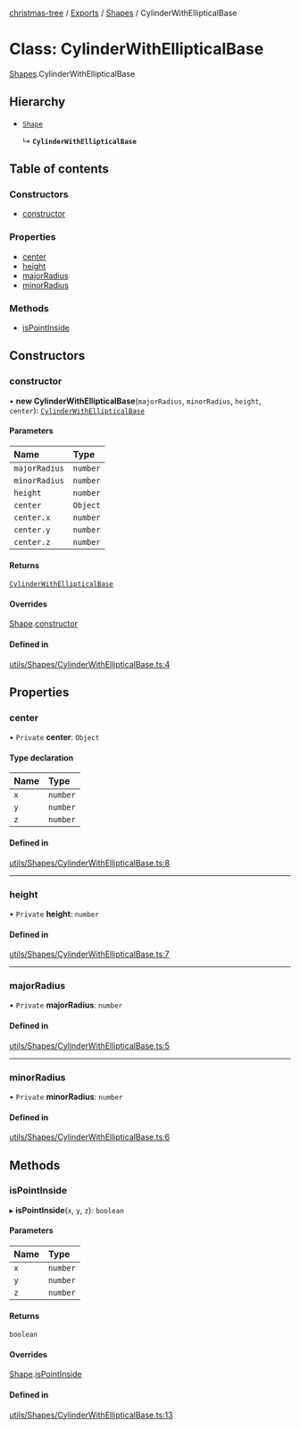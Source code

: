 [christmas-tree](../README.md) / [Exports](../modules.md) / [Shapes](../modules/Shapes.md) / CylinderWithEllipticalBase

# Class: CylinderWithEllipticalBase

[Shapes](../modules/Shapes.md).CylinderWithEllipticalBase

## Hierarchy

- [`Shape`](Shapes.Shape.md)

  ↳ **`CylinderWithEllipticalBase`**

## Table of contents

### Constructors

- [constructor](Shapes.CylinderWithEllipticalBase.md#constructor)

### Properties

- [center](Shapes.CylinderWithEllipticalBase.md#center)
- [height](Shapes.CylinderWithEllipticalBase.md#height)
- [majorRadius](Shapes.CylinderWithEllipticalBase.md#majorradius)
- [minorRadius](Shapes.CylinderWithEllipticalBase.md#minorradius)

### Methods

- [isPointInside](Shapes.CylinderWithEllipticalBase.md#ispointinside)

## Constructors

### constructor

• **new CylinderWithEllipticalBase**(`majorRadius`, `minorRadius`, `height`, `center`): [`CylinderWithEllipticalBase`](Shapes.CylinderWithEllipticalBase.md)

#### Parameters

| Name | Type |
| :------ | :------ |
| `majorRadius` | `number` |
| `minorRadius` | `number` |
| `height` | `number` |
| `center` | `Object` |
| `center.x` | `number` |
| `center.y` | `number` |
| `center.z` | `number` |

#### Returns

[`CylinderWithEllipticalBase`](Shapes.CylinderWithEllipticalBase.md)

#### Overrides

[Shape](Shapes.Shape.md).[constructor](Shapes.Shape.md#constructor)

#### Defined in

[utils/Shapes/CylinderWithEllipticalBase.ts:4](https://github.com/justinfernald/christmas-tree-lights/blob/49c38ff/src/utils/Shapes/CylinderWithEllipticalBase.ts#L4)

## Properties

### center

• `Private` **center**: `Object`

#### Type declaration

| Name | Type |
| :------ | :------ |
| `x` | `number` |
| `y` | `number` |
| `z` | `number` |

#### Defined in

[utils/Shapes/CylinderWithEllipticalBase.ts:8](https://github.com/justinfernald/christmas-tree-lights/blob/49c38ff/src/utils/Shapes/CylinderWithEllipticalBase.ts#L8)

___

### height

• `Private` **height**: `number`

#### Defined in

[utils/Shapes/CylinderWithEllipticalBase.ts:7](https://github.com/justinfernald/christmas-tree-lights/blob/49c38ff/src/utils/Shapes/CylinderWithEllipticalBase.ts#L7)

___

### majorRadius

• `Private` **majorRadius**: `number`

#### Defined in

[utils/Shapes/CylinderWithEllipticalBase.ts:5](https://github.com/justinfernald/christmas-tree-lights/blob/49c38ff/src/utils/Shapes/CylinderWithEllipticalBase.ts#L5)

___

### minorRadius

• `Private` **minorRadius**: `number`

#### Defined in

[utils/Shapes/CylinderWithEllipticalBase.ts:6](https://github.com/justinfernald/christmas-tree-lights/blob/49c38ff/src/utils/Shapes/CylinderWithEllipticalBase.ts#L6)

## Methods

### isPointInside

▸ **isPointInside**(`x`, `y`, `z`): `boolean`

#### Parameters

| Name | Type |
| :------ | :------ |
| `x` | `number` |
| `y` | `number` |
| `z` | `number` |

#### Returns

`boolean`

#### Overrides

[Shape](Shapes.Shape.md).[isPointInside](Shapes.Shape.md#ispointinside)

#### Defined in

[utils/Shapes/CylinderWithEllipticalBase.ts:13](https://github.com/justinfernald/christmas-tree-lights/blob/49c38ff/src/utils/Shapes/CylinderWithEllipticalBase.ts#L13)
